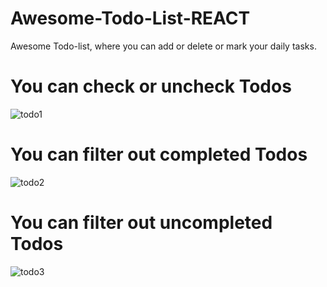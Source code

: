 # Awesome-Todo-List-REACT
Awesome Todo-list, where you can add or delete or mark your daily tasks.
# You can check or uncheck Todos
<img src="https://i.ibb.co/X3q4PHt/todo1.jpg" alt="todo1" border="0">

# You can filter out completed Todos
<img src="https://i.ibb.co/rpwzLBN/todo2.jpg" alt="todo2" border="0">

# You can filter out uncompleted Todos
<img src="https://i.ibb.co/2yCjDrv/todo3.jpg" alt="todo3" border="0">
